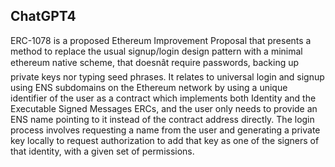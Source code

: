 ## ChatGPT4

ERC-1078 is a proposed Ethereum Improvement Proposal that presents a method to replace the usual signup/login design pattern with a minimal ethereum native scheme, that doesnât require passwords, backing up private keys nor typing seed phrases. It relates to universal login and signup using ENS subdomains on the Ethereum network by using a unique identifier of the user as a contract which implements both Identity and the Executable Signed Messages ERCs, and the user only needs to provide an ENS name pointing to it instead of the contract address directly. The login process involves requesting a name from the user and generating a private key locally to request authorization to add that key as one of the signers of that identity, with a given set of permissions.
